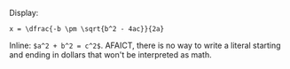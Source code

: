 Display:
```mathjax
x = \dfrac{-b \pm \sqrt{b^2 - 4ac}}{2a}
```

Inline: `$a^2 + b^2 = c^2$`.  AFAICT, there is no way to write a literal starting and ending in dollars that won't be interpreted as math.
